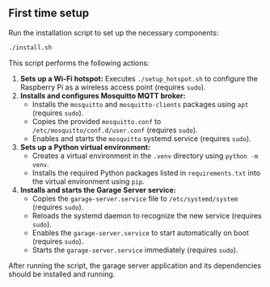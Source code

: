 ## First time setup

Run the installation script to set up the necessary components:

```bash
./install.sh
```

This script performs the following actions:

1.  **Sets up a Wi-Fi hotspot:** Executes `./setup_hotspot.sh` to configure the Raspberry Pi as a wireless access point (requires `sudo`).
2.  **Installs and configures Mosquitto MQTT broker:**
    *   Installs the `mosquitto` and `mosquitto-clients` packages using `apt` (requires `sudo`).
    *   Copies the provided `mosquitto.conf` to `/etc/mosquitto/conf.d/user.conf` (requires `sudo`).
    *   Enables and starts the `mosquitto` systemd service (requires `sudo`).
3.  **Sets up a Python virtual environment:**
    *   Creates a virtual environment in the `.venv` directory using `python -m venv`.
    *   Installs the required Python packages listed in `requirements.txt` into the virtual environment using `pip`.
4.  **Installs and starts the Garage Server service:**
    *   Copies the `garage-server.service` file to `/etc/systemd/system` (requires `sudo`).
    *   Reloads the systemd daemon to recognize the new service (requires `sudo`).
    *   Enables the `garage-server.service` to start automatically on boot (requires `sudo`).
    *   Starts the `garage-server.service` immediately (requires `sudo`).

After running the script, the garage server application and its dependencies should be installed and running.